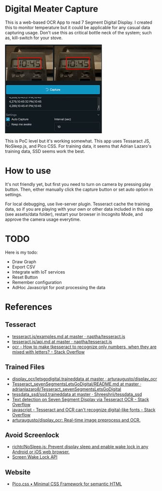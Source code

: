 # Digital Meater Capture

This is a web-based OCR App to read 7 Segment Digital Display. I created this to monitor temperature but it could be applicable for any casual data capturing usage. Don't use this as critical bottle neck of the system; such as, kill-switch for your stove.

<img src="https://raw.githubusercontent.com/kiichi/meter-cap/main/examples/example.gif"/>

This is PoC level but it's working somewhat. This app uses Tessaract JS, NoSleep.js, and Pico CSS. For training data, it seems that Adrian Lazaro's training data, SSD seems work the best. 

# How to use

It's not friendly yet, but first you need to turn on camera by pressing play button. Then, either manually click the capture button or set auto option in settings.

For local debugging, use live-server plugin. Tesseract cache the training data, so if you are playing with your own or other data included in this app (see assets/data folder), restart your browser in Incognito Mode, and approve the camera usage everytime.
# TODO

Here is my todo:

- Draw Graph
- Export CSV
- Integrate with IoT services
- Reset Button
- Remember configuration
- AdHoc Javascript for post processing the data
# References
## Tesseract
- [tesseract.js/examples.md at master · naptha/tesseract.js](https://github.com/naptha/tesseract.js/blob/master/docs/examples.md)
- [tesseract.js/api.md at master · naptha/tesseract.js](https://github.com/naptha/tesseract.js/blob/master/docs/api.md)
- [ocr - How to make tkesseract to recognize only numbers, when they are mixed with letters? - Stack Overflow](https://stackoverflow.com/questions/4944830/how-to-make-tesseract-to-recognize-only-numbers-when-they-are-mixed-with-letter)

## Trained Files
- [display_ocr/letsgodigital.traineddata at master · arturaugusto/display_ocr](https://github.com/arturaugusto/display_ocr/blob/master/letsgodigital/letsgodigital.traineddata)
- [Tesseract_sevenSegmentsLetsGoDigital/README.md at master · adrianlazaro8/Tesseract_sevenSegmentsLetsGoDigital](https://github.com/adrianlazaro8/Tesseract_sevenSegmentsLetsGoDigital/blob/master/README.md)
- [tessdata_ssd/ssd.traineddata at master · Shreeshrii/tessdata_ssd](https://github.com/Shreeshrii/tessdata_ssd/blob/master/ssd.traineddata)
- [Text detection on Seven Segment Display via Tesseract OCR - Stack Overflow](https://stackoverflow.com/questions/17672705/text-detection-on-seven-segment-display-via-tesseract-ocr)
- [javascript - Tesseract and OCR can't recognize digital-like fonts - Stack Overflow](https://stackoverflow.com/questions/67521276/tesseract-and-ocr-cant-recognize-digital-like-fonts)
- [arturaugusto/display_ocr: Real-time image preprocess and OCR.](https://github.com/arturaugusto/display_ocr)

## Avoid Screenlock

- [richtr/NoSleep.js: Prevent display sleep and enable wake lock in any Android or iOS web browser.](https://github.com/richtr/NoSleep.js/)
- [Screen Wake Lock API](https://w3c.github.io/screen-wake-lock/)

## Website
- [Pico.css • Minimal CSS Framework for semantic HTML](https://picocss.com/)